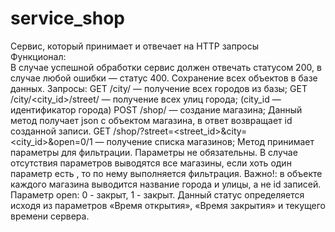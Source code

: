 # service_shop
Сервис, который принимает и отвечает на HTTP запросы<br/>
Функционал:<br/>
В случае успешной обработки сервис должен отвечать статусом 200,
в случае любой ошибки — статус 400.
Сохранение всех объектов в базе данных.
Запросы:
GET /city/ — получение всех городов из базы;
GET /city/<city_id>/street/ — получение всех улиц города; (city_id —
идентификатор города)
POST /shop/ — создание магазина; Данный метод получает json c
объектом магазина, в ответ возвращает id созданной записи.
GET /shop/?street=<street_id>&city=<city_id>&open=0/1 — получение
списка магазинов;
Метод принимает параметры для фильтрации. Параметры не
обязательны. В случае отсутствия параметров выводятся все
магазины, если хоть один параметр есть , то по нему
выполняется фильтрация.
Важно!: в объекте каждого магазина выводится название
города и улицы, а не id записей.
Параметр open: 0 - закрыт, 1 - закрыт. Данный статус
определяется исходя из параметров «Время открытия»,
«Время закрытия» и текущего времени сервера.
